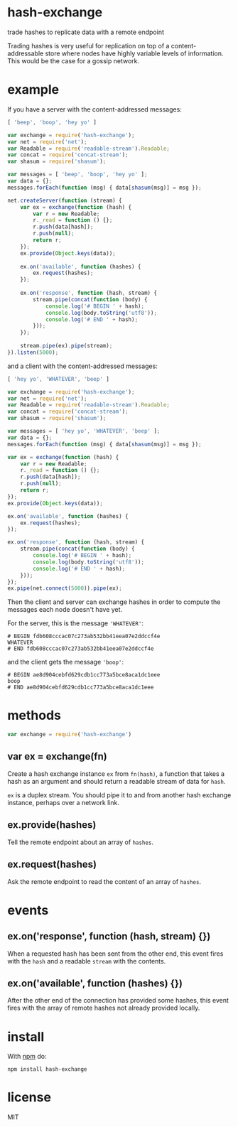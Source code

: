 # hash-exchange

trade hashes to replicate data with a remote endpoint

Trading hashes is very useful for replication on top of a content-addressable
store where nodes have highly variable levels of information. This would be the
case for a gossip network.

# example

If you have a server with the content-addressed messages:

``` js
[ 'beep', 'boop', 'hey yo' ]
```

``` js
var exchange = require('hash-exchange');
var net = require('net');
var Readable = require('readable-stream').Readable;
var concat = require('concat-stream');
var shasum = require('shasum');

var messages = [ 'beep', 'boop', 'hey yo' ];
var data = {};
messages.forEach(function (msg) { data[shasum(msg)] = msg });

net.createServer(function (stream) {
    var ex = exchange(function (hash) {
        var r = new Readable;
        r._read = function () {};
        r.push(data[hash]);
        r.push(null);
        return r;
    });
    ex.provide(Object.keys(data));
    
    ex.on('available', function (hashes) {
        ex.request(hashes);
    });
    
    ex.on('response', function (hash, stream) {
        stream.pipe(concat(function (body) {
            console.log('# BEGIN ' + hash);
            console.log(body.toString('utf8'));
            console.log('# END ' + hash);
        }));
    });
    
    stream.pipe(ex).pipe(stream);
}).listen(5000);
```

and a client with the content-addressed messages:

``` js
[ 'hey yo', 'WHATEVER', 'beep' ]
```

``` js
var exchange = require('hash-exchange');
var net = require('net');
var Readable = require('readable-stream').Readable;
var concat = require('concat-stream');
var shasum = require('shasum');

var messages = [ 'hey yo', 'WHATEVER', 'beep' ];
var data = {};
messages.forEach(function (msg) { data[shasum(msg)] = msg });

var ex = exchange(function (hash) {
    var r = new Readable;
    r._read = function () {};
    r.push(data[hash]);
    r.push(null);
    return r;
});
ex.provide(Object.keys(data));

ex.on('available', function (hashes) {
    ex.request(hashes);
});

ex.on('response', function (hash, stream) {
    stream.pipe(concat(function (body) {
        console.log('# BEGIN ' + hash);
        console.log(body.toString('utf8'));
        console.log('# END ' + hash);
    }));
});
ex.pipe(net.connect(5000)).pipe(ex);
```

Then the client and server can exchange hashes in order to compute the messages
each node doesn't have yet.

For the server, this is the message `'WHATEVER'`:

```
# BEGIN fdb608cccac07c273ab532bb41eea07e2ddccf4e
WHATEVER
# END fdb608cccac07c273ab532bb41eea07e2ddccf4e
```

and the client gets the message `'boop'`:

```
# BEGIN ae8d904cebfd629cdb1cc773a5bce8aca1dc1eee
boop
# END ae8d904cebfd629cdb1cc773a5bce8aca1dc1eee
```

# methods

``` js
var exchange = require('hash-exchange')
```

## var ex = exchange(fn)

Create a hash exchange instance `ex` from `fn(hash)`, a function that takes a
hash as an argument and should return a readable stream of data for `hash`.

`ex` is a duplex stream. You should pipe it to and from another hash exchange
instance, perhaps over a network link.

## ex.provide(hashes)

Tell the remote endpoint about an array of `hashes`.

## ex.request(hashes)

Ask the remote endpoint to read the content of an array of `hashes`.

# events

## ex.on('response', function (hash, stream) {})

When a requested hash has been sent from the other end, this event fires with
the `hash` and a readable `stream` with the contents.

## ex.on('available', function (hashes) {})

After the other end of the connection has provided some hashes, this event fires
with the array of remote hashes not already provided locally.

# install

With [npm](https://npmjs.org) do:

```
npm install hash-exchange
```

# license

MIT
